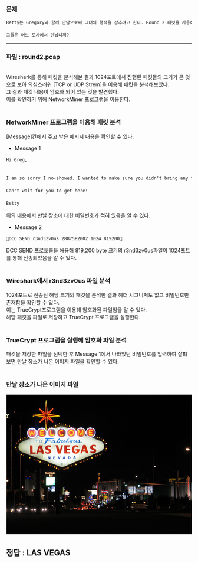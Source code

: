 ### __문제__
```markdown
Betty는 Gregory와 함께 만남으로써 그녀의 행적을 감추려고 한다. Round 2 패킷을 사용해서 다음의 질문에 답하시오.

그들은 어느 도시에서 만납니까?
```
---
### __파일 : round2.pcap__
<br>
Wireshark를 통해 패킷을 분석해본 결과 1024포트에서 진행된 패킷들의 크기가 큰 것으로 보아 의심스러워 [TCP or UDP Strem]을 이용해 패킷을 분석해보았다.<br>
그 결과 패킷 내용이 암호화 되어 있는 것을 발견했다.<br>
이를 확인하기 위해 NetworkMiner 프로그램을 이용한다.<br>

<br>

### __NetworkMiner 프로그램을 이용해 패킷 분석__
[Message]칸에서 주고 받은 메시지 내용을 확인할 수 있다.<br>
+ Message 1

```markdown
Hi Greg,

​
I am so sorry I no-showed. I wanted to make sure you didn't bring any friends :) We can try and meet up again though! Here is the password for where you should meet me: S3cr3tVV34p0n

Can't wait for you to get here!

Betty
```
위의 내용에서 만날 장소에 대한 비밀번호가 적혀 있음을 알 수 있다.

+ Message 2
```markdown
DCC SEND r3nd3zv0us 2887582002 1024 819200
```
DCC SEND 프로토콜을 애용해 819,200 byte 크기의 r3nd3zv0us파일이 1024포트를 통해 전송되었음을 알 수 있다.<br>
<Br>

### __Wireshark에서 r3nd3zv0us 파일 분석__
1024포트로 전송된 해당 크기의 패킷을 분석한 결과 헤더 시그니처도 없고 비밀번호만 존재함을 확인할 수 있다. <Br>
이는 TrueCrypt프로그램을 이용해 암호화된 파일임을 알 수 있다.<br>
해당 패킷을 파일로 저장하고 TrueCrypt 프로그램을 실행한다.
<br><br>

### __TrueCrypt 프로그램을 실행해 암호화 파일 분석__
패킷을 저장한 파일을 선택한 후 Message 1에서 나와있던 비밀번호를 입력하여 살펴보면 만날 장소가 나온 이미지 파일을 확인할 수 있다.<br><br>

### __만날 장소가 나온 이미지 파일__
![정답 이미지](img/ctf3.PNG)
<br>

## __정답 : LAS VEGAS__